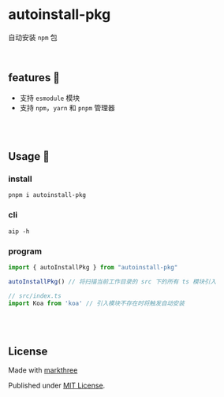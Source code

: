 # autoinstall-pkg

自动安装 `npm` 包

<br />

## features 🦕

- 支持 `esmodule` 模块
- 支持 `npm`，`yarn` 和 `pnpm` 管理器

<br />
<br />

## Usage 🦖

### install

```shell
pnpm i autoinstall-pkg
```

### cli

```shell
aip -h
```

### program

```ts
import { autoInstallPkg } from "autoinstall-pkg"

autoInstallPkg() // 将扫描当前工作目录的 src 下的所有 ts 模块引入
```

```ts
// src/index.ts
import Koa from 'koa' // 引入模块不存在时将触发自动安装
```

<br />
<br />

## License

Made with [markthree](https://github.com/markthree)

Published under [MIT License](./LICENSE).


<br />